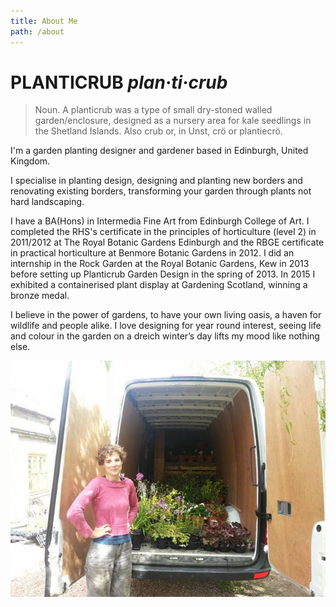 ```yaml
---
title: About Me
path: /about
---
```


# PLANTICRUB *plan·ti·crub*

> Noun.  A planticrub was a type of small dry-stoned walled garden/enclosure, designed as a nursery area for kale seedlings in the Shetland Islands. Also crub or, in Unst, crö or plantiecrö.

I'm a garden planting designer and gardener based in Edinburgh, United Kingdom.

I specialise in planting design, designing and planting new borders and renovating existing borders, transforming your garden through plants not hard landscaping.

I have a BA(Hons) in Intermedia Fine Art from Edinburgh College of Art. I completed the RHS's certificate in the principles of horticulture (level 2) in 2011/2012 at The Royal Botanic Gardens Edinburgh and the RBGE certificate in practical horticulture at Benmore Botanic Gardens in 2012. I did an internship in the Rock Garden at the Royal Botanic Gardens, Kew in 2013 before setting up Planticrub Garden Design in the spring of 2013.
In 2015 I exhibited a containerised plant display at Gardening Scotland, winning a bronze medal.

I believe in the power of gardens, to have your own living oasis, a haven for wildlife and people alike. I love designing for year round interest, seeing life and colour in the garden on a dreich winter’s day lifts my mood like nothing else.

![Robyn Marwick, Garden designer and gardener based in Edinburgh, United Kingdom](./me.jpg)
